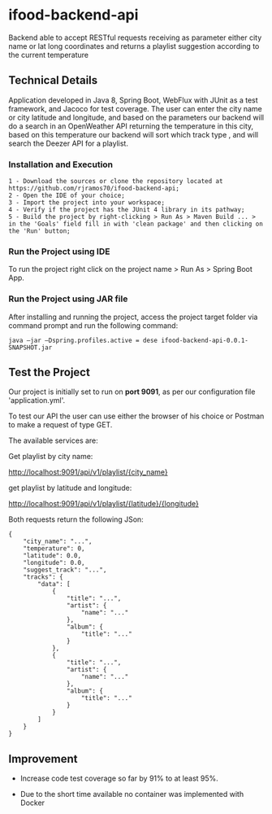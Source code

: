 # ifood-backend-api

Backend able to accept RESTful requests receiving as parameter either city name or lat long coordinates and returns a playlist suggestion according to the current temperature


## Technical Details

Application developed in Java 8, Spring Boot, WebFlux with JUnit as a test framework, and Jacoco for test coverage. The user can enter the city name or city latitude and longitude, and based on the parameters our backend will do a search in an OpenWeather API returning the temperature in this city, based on this temperature our backend will sort which track type , and will search the Deezer API for a playlist.


### Installation and Execution

	1 - Download the sources or clone the repository located at https://github.com/rjramos70/ifood-backend-api;
	2 - Open the IDE of your choice;
	3 - Import the project into your workspace;
	4 - Verify if the project has the JUnit 4 library in its pathway;
	5 - Build the project by right-clicking > Run As > Maven Build ... > in the 'Goals' field fill in with 'clean package' and then clicking on the 'Run' button;


### Run the Project using IDE

To run the project right click on the project name > Run As > Spring Boot App.


### Run the Project using JAR file

After installing and running the project, access the project target folder via command prompt and run the following command:

	java –jar –Dspring.profiles.active = dese ifood-backend-api-0.0.1-SNAPSHOT.jar


## Test the Project

Our project is initially set to run on **port 9091**, as per our configuration file 'application.yml'.

To test our API the user can use either the browser of his choice or Postman to make a request of type GET.

The available services are:

Get playlist by city name:

[http://localhost:9091/api/v1/playlist/{city_name}](http://localhost:9091/api/v1/playlist/{city_name})

get playlist by latitude and longitude:

[http://localhost:9091/api/v1/playlist/{latitude}/{longitude}](http://localhost:9091/api/v1/playlist/{latitude}/{longitude})

Both requests return the following JSon:

```
{
    "city_name": "...",
    "temperature": 0,
    "latitude": 0.0,
    "longitude": 0.0,
    "suggest_track": "...",
    "tracks": {
        "data": [
            {
                "title": "...",
                "artist": {
                    "name": "..."
                },
                "album": {
                    "title": "..."
                }
            },
			{
                "title": "...",
                "artist": {
                    "name": "..."
                },
                "album": {
                    "title": "..."
                }
            }
        ]
    }
}
```


## Improvement

* Increase code test coverage so far by 91% to at least 95%.

* Due to the short time available no container was implemented with Docker


